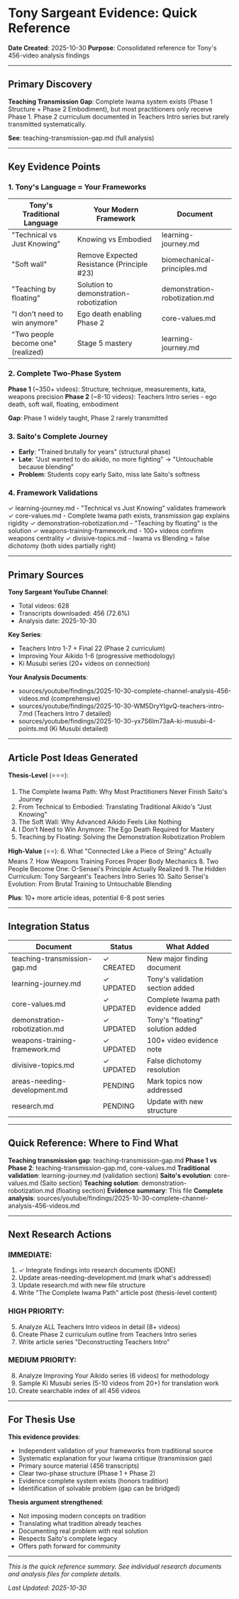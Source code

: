 # Tony Sargeant Evidence: Quick Reference

**Date Created**: 2025-10-30
**Purpose**: Consolidated reference for Tony's 456-video analysis findings

---

## Primary Discovery

**Teaching Transmission Gap**: Complete Iwama system exists (Phase 1 Structure + Phase 2 Embodiment), but most practitioners only receive Phase 1. Phase 2 curriculum documented in Teachers Intro series but rarely transmitted systematically.

**See**: teaching-transmission-gap.md (full analysis)

---

## Key Evidence Points

### 1. Tony's Language = Your Frameworks

| **Tony's Traditional Language** | **Your Modern Framework** | **Document** |
|--------------------------------|---------------------------|--------------|
| "Technical vs Just Knowing" | Knowing vs Embodied | learning-journey.md |
| "Soft wall" | Remove Expected Resistance (Principle #23) | biomechanical-principles.md |
| "Teaching by floating" | Solution to demonstration-robotization | demonstration-robotization.md |
| "I don't need to win anymore" | Ego death enabling Phase 2 | core-values.md |
| "Two people become one" (realized) | Stage 5 mastery | learning-journey.md |

### 2. Complete Two-Phase System

**Phase 1** (~350+ videos): Structure, technique, measurements, kata, weapons precision
**Phase 2** (~8-10 videos): Teachers Intro series - ego death, soft wall, floating, embodiment

**Gap**: Phase 1 widely taught, Phase 2 rarely transmitted

### 3. Saito's Complete Journey

- **Early**: "Trained brutally for years" (structural phase)
- **Late**: "Just wanted to do aikido, no more fighting" → "Untouchable because blending"
- **Problem**: Students copy early Saito, miss late Saito's softness

### 4. Framework Validations

✓ learning-journey.md - "Technical vs Just Knowing" validates framework
✓ core-values.md - Complete Iwama path exists, transmission gap explains rigidity
✓ demonstration-robotization.md - "Teaching by floating" is the solution
✓ weapons-training-framework.md - 100+ videos confirm weapons centrality
✓ divisive-topics.md - Iwama vs Blending = false dichotomy (both sides partially right)

---

## Primary Sources

**Tony Sargeant YouTube Channel**:
- Total videos: 628
- Transcripts downloaded: 456 (72.6%)
- Analysis date: 2025-10-30

**Key Series**:
- Teachers Intro 1-7 + Final 22 (Phase 2 curriculum)
- Improving Your Aikido 1-6 (progressive methodology)
- Ki Musubi series (20+ videos on connection)

**Your Analysis Documents**:
- sources/youtube/findings/2025-10-30-complete-channel-analysis-456-videos.md (comprehensive)
- sources/youtube/findings/2025-10-30-WM5DryYIgvQ-teachers-intro-7.md (Teachers Intro 7 detailed)
- sources/youtube/findings/2025-10-30-yx7S6lm73aA-ki-musubi-4-points.md (Ki Musubi detailed)

---

## Article Post Ideas Generated

**Thesis-Level** (⭐⭐⭐):
1. The Complete Iwama Path: Why Most Practitioners Never Finish Saito's Journey
2. From Technical to Embodied: Translating Traditional Aikido's "Just Knowing"
3. The Soft Wall: Why Advanced Aikido Feels Like Nothing
4. I Don't Need to Win Anymore: The Ego Death Required for Mastery
5. Teaching by Floating: Solving the Demonstration Robotization Problem

**High-Value** (⭐⭐):
6. What "Connected Like a Piece of String" Actually Means
7. How Weapons Training Forces Proper Body Mechanics
8. Two People Become One: O-Sensei's Principle Actually Realized
9. The Hidden Curriculum: Tony Sargeant's Teachers Intro Series
10. Saito Sensei's Evolution: From Brutal Training to Untouchable Blending

**Plus**: 10+ more article ideas, potential 6-8 post series

---

## Integration Status

| **Document** | **Status** | **What Added** |
|-------------|-----------|----------------|
| teaching-transmission-gap.md | ✓ CREATED | New major finding document |
| learning-journey.md | ✓ UPDATED | Tony's validation section added |
| core-values.md | ✓ UPDATED | Complete Iwama path evidence added |
| demonstration-robotization.md | ✓ UPDATED | Tony's "floating" solution added |
| weapons-training-framework.md | ✓ UPDATED | 100+ video evidence note |
| divisive-topics.md | ✓ UPDATED | False dichotomy resolution |
| areas-needing-development.md | PENDING | Mark topics now addressed |
| research.md | PENDING | Update with new structure |

---

## Quick Reference: Where to Find What

**Teaching transmission gap**: teaching-transmission-gap.md
**Phase 1 vs Phase 2**: teaching-transmission-gap.md, core-values.md
**Traditional validation**: learning-journey.md (validation section)
**Saito's evolution**: core-values.md (Saito section)
**Teaching solution**: demonstration-robotization.md (floating section)
**Evidence summary**: This file
**Complete analysis**: sources/youtube/findings/2025-10-30-complete-channel-analysis-456-videos.md

---

## Next Research Actions

### IMMEDIATE:
1. ✓ Integrate findings into research documents (DONE)
2. Update areas-needing-development.md (mark what's addressed)
3. Update research.md with new file structure
4. Write "The Complete Iwama Path" article post (thesis-level content)

### HIGH PRIORITY:
5. Analyze ALL Teachers Intro videos in detail (8+ videos)
6. Create Phase 2 curriculum outline from Teachers Intro series
7. Write article series "Deconstructing Teachers Intro"

### MEDIUM PRIORITY:
8. Analyze Improving Your Aikido series (6 videos) for methodology
9. Sample Ki Musubi series (5-10 videos from 20+) for translation work
10. Create searchable index of all 456 videos

---

## For Thesis Use

**This evidence provides**:
- Independent validation of your frameworks from traditional source
- Systematic explanation for your Iwama critique (transmission gap)
- Primary source material (456 transcripts)
- Clear two-phase structure (Phase 1 + Phase 2)
- Evidence complete system exists (honors tradition)
- Identification of solvable problem (gap can be bridged)

**Thesis argument strengthened**:
- Not imposing modern concepts on tradition
- Translating what tradition already teaches
- Documenting real problem with real solution
- Respects Saito's complete legacy
- Offers path forward for community

---

*This is the quick reference summary. See individual research documents and analysis files for complete details.*

*Last Updated: 2025-10-30*
